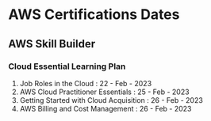 # AWS Certifications Dates

## AWS Skill Builder

### Cloud Essential Learning Plan

1. Job Roles in the Cloud : 22 - Feb - 2023
2. AWS Cloud Practitioner Essentials : 25 - Feb - 2023
3. Getting Started with Cloud Acquisition : 26 - Feb - 2023
4. AWS Billing and Cost Management : 26 - Feb - 2023
